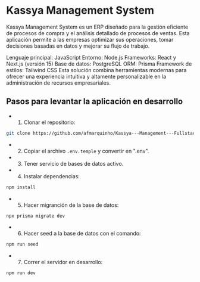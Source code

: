 # Kassya Management System
Kassya Management System es un ERP diseñado para la gestión eficiente de procesos de compra y el análisis detallado de procesos de ventas. Esta aplicación permite a las empresas optimizar sus operaciones, tomar decisiones basadas en datos y mejorar su flujo de trabajo.

Lenguaje principal: JavaScript
Entorno: Node.js
Frameworks: React y Next.js (versión 15)
Base de datos: PostgreSQL
ORM: Prisma
Framework de estilos: Tailwind CSS
Esta solución combina herramientas modernas para ofrecer una experiencia intuitiva y altamente personalizable en la administración de recursos empresariales.

## Pasos para levantar la aplicación en desarrollo
- 1. Clonar el repositorio:
``` bash
git clone https://github.com/afmarquinho/Kassya---Management---Fullstack.git
```
- 2. Copiar el archivo ```.env.temple``` y convertir en ".env".
- 3. Tener servicio de bases de datos activo.
- 4. Instalar dependencias:
``` bash
npm install
```
- 5. Hacer migranción de la base de datos:
```bash
npx prisma migrate dev
```
- 6. Hacer seed a la base de datos con el comando:
```bash
npm run seed
```
- 7. Correr el servidor en desarrollo:
```bash
npm run dev
```